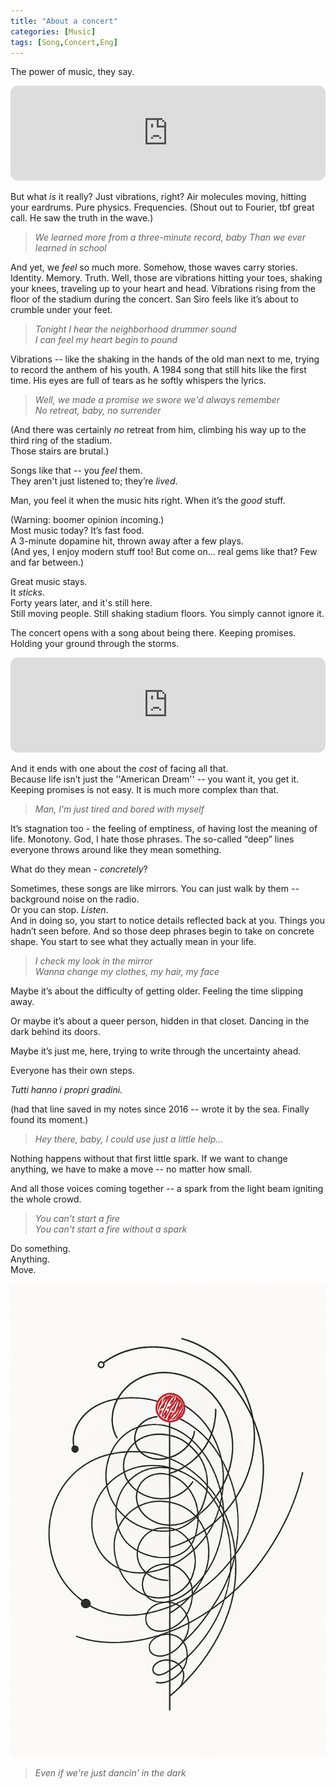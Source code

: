```yaml
---
title: "About a concert"
categories: [Music]
tags: [Song,Concert,Eng]
---
```


The power of music, they say.

<iframe style="border-radius:12px" src="https://open.spotify.com/embed/track/6CjcVKEAKpcA4rjQWvX3CK?utm_source=generator" width="100%" height="152" frameBorder="0" allowfullscreen="" allow="autoplay; clipboard-write; encrypted-media; fullscreen; picture-in-picture" loading="lazy"></iframe>

But what *is* it really? Just vibrations, right? Air molecules moving, hitting your eardrums. Pure physics. Frequencies. (Shout out to Fourier, tbf great call. He saw the truth in the wave.)

> *We learned more from a three-minute record, baby*
> *Than we ever learned in school*

And yet, we *feel* so much more. Somehow, those waves carry stories. Identity. Memory. Truth. Well, those are vibrations hitting your toes, shaking your knees, traveling up to your heart and head. Vibrations rising from the floor of the stadium during the concert. San Siro feels like it’s about to crumble under your feet.

> *Tonight I hear the neighborhood drummer sound*  
> *I can feel my heart begin to pound*

Vibrations -- like the shaking in the hands of the old man next to me, trying to record the anthem of his youth.
A 1984 song that still hits like the first time.
His eyes are full of tears as he softly whispers the lyrics.

> *Well, we made a promise we swore we'd always remember*  
> *No retreat, baby, no surrender*

(And there was certainly *no* retreat from him, climbing his way up to the third ring of the stadium.  
Those stairs are brutal.)

Songs like that -- you *feel* them.  
They aren't just listened to; they’re *lived*.

Man, you feel it when the music hits right. When it’s the *good* stuff.

(Warning: boomer opinion incoming.)  
Most music today? It’s fast food.  
A 3-minute dopamine hit, thrown away after a few plays.  
(And yes, I enjoy modern stuff too! But come on... real gems like that? Few and far between.)

Great music stays.  
It *sticks*.  
Forty years later, and it's still here.  
Still moving people. Still shaking stadium floors.
You simply cannot ignore it. 

The concert opens with a song about being there. Keeping promises. Holding your ground through the storms.

<iframe style="border-radius:12px" src="https://open.spotify.com/embed/track/7FwBtcecmlpc1sLySPXeGE?utm_source=generator" width="100%" height="152" frameBorder="0" allowfullscreen="" allow="autoplay; clipboard-write; encrypted-media; fullscreen; picture-in-picture" loading="lazy"></iframe>

And it ends with one about the *cost* of facing all that.  
Because life isn’t just the ''American Dream'' -- you want it, you get it. Keeping promises is not easy. 
It is much more complex than that.

> *Man, I’m just tired and bored with myself*

It’s stagnation too - the feeling of emptiness, of having lost the meaning of life. Monotony.
God, I hate those phrases. The so-called “deep” lines everyone throws around like they mean something.

What do they mean - *concretely*?

Sometimes, these songs are like mirrors. You can just walk by them -- background noise on the radio.  
Or you can stop. *Listen*.  
And in doing so, you start to notice details reflected back at you. Things you hadn’t seen before.
And so those deep phrases begin to take on concrete shape. You start to see what they actually mean in your life.

> *I check my look in the mirror*  
> *Wanna change my clothes, my hair, my face*

Maybe it’s about the difficulty of getting older. Feeling the time slipping away.

Or maybe it’s about a queer person, hidden in that closet. Dancing in the dark behind its doors.

Maybe it’s just me, here, trying to write through the uncertainty ahead.

Everyone has their own steps.  

*Tutti hanno i propri gradini.*

(had that line saved in my notes since 2016 -- wrote it by the sea. Finally found its moment.)

> *Hey there, baby, I could use just a little help…*

Nothing happens without that first little spark.
If we want to change anything, we have to make a move -- no matter how small.

And all those voices coming together -- a spark from the light beam igniting the whole crowd.

> *You can't start a fire*  
> *You can't start a fire without a spark*

Do something.  
Anything.  
Move.

![Dancing Tattoo](/images/dancing-tattoo.png)

> *Even if we're just dancin' in the dark*
